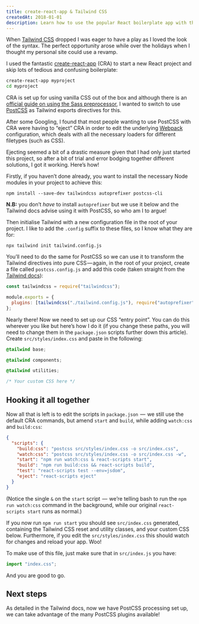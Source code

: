 ```yaml
---
title: create-react-app & Tailwind CSS
createdAt: 2018-01-01
description: Learn how to use the popular React boilerplate app with the utility-driven Tailwind CSS framework
---
```


When [Tailwind CSS](https://tailwindcss.com) dropped I was eager to have a play as I loved the look of the syntax. The perfect opportunity arose while over the holidays when I thought my personal site could use a revamp.

I used the fantastic [create-react-app](https://github.com/facebookincubator/create-react-app) (CRA) to start a new React project and skip lots of tedious and confusing boilerplate:

```bash
create-react-app myproject
cd myproject
```

CRA is set up for using vanilla CSS out of the box and although there is an [official guide on using the Sass preprocessor](https://github.com/facebookincubator/create-react-app/blob/master/packages/react-scripts/template/README.md#adding-a-css-preprocessor-sass-less-etc), I wanted to switch to use [PostCSS](http://postcss.org) as Tailwind exports directives for this.

After some Googling, I found that most people wanting to use PostCSS with CRA were having to “eject” CRA in order to edit the underlying [Webpack](https://webpack.js.org) configuration, which deals with all the necessary loaders for different filetypes (such as CSS).

Ejecting seemed a bit of a drastic measure given that I had only just started this project, so after a bit of trial and error bodging together different solutions, I got it working. Here’s how!

Firstly, if you haven’t done already, you want to install the necessary Node modules in your project to achieve this:

```
npm install --save-dev tailwindcss autoprefixer postcss-cli
```

**N.B:** you don’t _have_ to install `autoprefixer` but we use it below and the Tailwind docs advise using it with PostCSS, so who am I to argue!

Then initialise Tailwind with a new configuration file in the root of your project. I like to add the `.config` suffix to these files, so I know what they are for:

```
npx tailwind init tailwind.config.js
```

You’ll need to do the same for PostCSS so we can use it to transform the Tailwind directives into pure CSS — again, in the root of your project, create a file called `postcss.config.js` and add this code (taken straight from the [Tailwind docs](https://tailwindcss.com/docs/installation#webpack)):

```javascript
const tailwindcss = require("tailwindcss");

module.exports = {
  plugins: [tailwindcss("./tailwind.config.js"), require("autoprefixer")]
};
```

Nearly there! Now we need to set up our CSS “entry point”. You can do this wherever you like but here’s how I do it (if you change these paths, you will need to change them in the `package.json` scripts further down this article). Create `src/styles/index.css` and paste in the following:

```css
@tailwind base;

@tailwind components;

@tailwind utilities;

/* Your custom CSS here */
```

## Hooking it all together

Now all that is left is to edit the scripts in `package.json`  —  we still use the default CRA commands, but amend `start` and `build`, while adding `watch:css` and `build:css`:

```json
{
  "scripts": {
    "build:css": "postcss src/styles/index.css -o src/index.css",
    "watch:css": "postcss src/styles/index.css -o src/index.css -w",
    "start": "npm run watch:css & react-scripts start",
    "build": "npm run build:css && react-scripts build",
    "test": "react-scripts test --env=jsdom",
    "eject": "react-scripts eject"
  }
}
```

(Notice the single `&` on the `start` script  —  we’re telling bash to run the `npm run watch:css` command in the background, while our original `react-scripts start` runs as normal.)

If you now run `npm run start` you should see `src/index.css` generated, containing the Tailwind CSS reset and utility classes, and your custom CSS below. Furthermore, if you edit the `src/styles/index.css` this should watch for changes and reload your app. Woo!

To make use of this file, just make sure that in `src/index.js` you have:

```javascript
import "index.css";
```

And you are good to go.

## Next steps

As detailed in the Tailwind docs, now we have PostCSS processing set up, we can take advantage of the many PostCSS plugins available!
